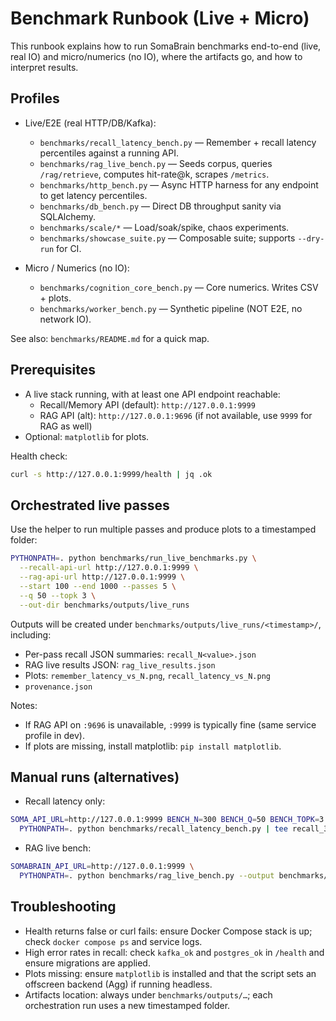 # Benchmark Runbook (Live + Micro)

This runbook explains how to run SomaBrain benchmarks end-to-end (live, real IO) and micro/numerics (no IO), where the artifacts go, and how to interpret results.

## Profiles

- Live/E2E (real HTTP/DB/Kafka):
  - `benchmarks/recall_latency_bench.py` — Remember + recall latency percentiles against a running API.
  - `benchmarks/rag_live_bench.py` — Seeds corpus, queries `/rag/retrieve`, computes hit-rate@k, scrapes `/metrics`.
  - `benchmarks/http_bench.py` — Async HTTP harness for any endpoint to get latency percentiles.
  - `benchmarks/db_bench.py` — Direct DB throughput sanity via SQLAlchemy.
  - `benchmarks/scale/*` — Load/soak/spike, chaos experiments.
  - `benchmarks/showcase_suite.py` — Composable suite; supports `--dry-run` for CI.

- Micro / Numerics (no IO):
  - `benchmarks/cognition_core_bench.py` — Core numerics. Writes CSV + plots.
  - `benchmarks/worker_bench.py` — Synthetic pipeline (NOT E2E, no network IO).

See also: `benchmarks/README.md` for a quick map.

## Prerequisites

- A live stack running, with at least one API endpoint reachable:
  - Recall/Memory API (default): `http://127.0.0.1:9999`
  - RAG API (alt): `http://127.0.0.1:9696` (if not available, use `9999` for RAG as well)
- Optional: `matplotlib` for plots.

Health check:

```sh
curl -s http://127.0.0.1:9999/health | jq .ok
```

## Orchestrated live passes

Use the helper to run multiple passes and produce plots to a timestamped folder:

```sh
PYTHONPATH=. python benchmarks/run_live_benchmarks.py \
  --recall-api-url http://127.0.0.1:9999 \
  --rag-api-url http://127.0.0.1:9999 \
  --start 100 --end 1000 --passes 5 \
  --q 50 --topk 3 \
  --out-dir benchmarks/outputs/live_runs
```

Outputs will be created under `benchmarks/outputs/live_runs/<timestamp>/`, including:
- Per-pass recall JSON summaries: `recall_N<value>.json`
- RAG live results JSON: `rag_live_results.json`
- Plots: `remember_latency_vs_N.png`, `recall_latency_vs_N.png`
- `provenance.json`

Notes:
- If RAG API on `:9696` is unavailable, `:9999` is typically fine (same service profile in dev).
- If plots are missing, install matplotlib: `pip install matplotlib`.

## Manual runs (alternatives)

- Recall latency only:
```sh
SOMA_API_URL=http://127.0.0.1:9999 BENCH_N=300 BENCH_Q=50 BENCH_TOPK=3 \
  PYTHONPATH=. python benchmarks/recall_latency_bench.py | tee recall_300.json
```

- RAG live bench:
```sh
SOMABRAIN_API_URL=http://127.0.0.1:9999 \
  PYTHONPATH=. python benchmarks/rag_live_bench.py --output benchmarks/outputs/rag_live_results.json
```

## Troubleshooting

- Health returns false or curl fails: ensure Docker Compose stack is up; check `docker compose ps` and service logs.
- High error rates in recall: check `kafka_ok` and `postgres_ok` in `/health` and ensure migrations are applied.
- Plots missing: ensure `matplotlib` is installed and that the script sets an offscreen backend (Agg) if running headless.
- Artifacts location: always under `benchmarks/outputs/…`; each orchestration run uses a new timestamped folder.
